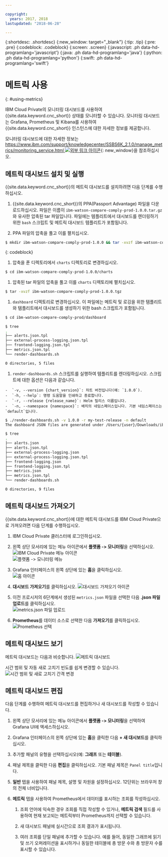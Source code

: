 ```yaml
---

copyright:
  years: 2017, 2018
lastupdated: "2018-06-28"

---
```


{:shortdesc: .shortdesc}
{:new_window: target="_blank"}
{:tip: .tip}
{:pre: .pre}
{:codeblock: .codeblock}
{:screen: .screen}
{:javascript: .ph data-hd-programlang='javascript'}
{:java: .ph data-hd-programlang='java'}
{:python: .ph data-hd-programlang='python'}
{:swift: .ph data-hd-programlang='swift'}

# 메트릭 사용
{: #using-metrics}

IBM Cloud Private의 모니터링 대시보드를 사용하여 {{site.data.keyword.cnc_short}} 상태를 모니터할 수 있습니다. 모니터링 대시보드는 Grafana, Prometheus 및 Kibana를 사용하여 {{site.data.keyword.cnc_short}} 인스턴스에 대한 자세한 정보를 제공합니다.

모니터링 대시보드에 대한 자세한 정보는 [https://www.ibm.com/support/knowledgecenter/SSBS6K_2.1.0/manage_metrics/monitoring_service.html ![외부 링크 아이콘](../../icons/launch-glyph.svg "외부 링크 아이콘")](https://www.ibm.com/support/knowledgecenter/SSBS6K_2.1.0/manage_metrics/monitoring_service.html){: new_window}을 참조하십시오.

## 메트릭 대시보드 설치 및 실행

{{site.data.keyword.cnc_short}}의 메트릭 대시보드를 설치하려면 다음 단계를 수행하십시오.

 1. {{site.data.keyword.cnc_short}}의 PPA(Passport Advantage) 파일을 다운로드하십시오. 파일은 이름이 `ibm-watson-compare-comply-prod-1.0.0.tar.gz`와 유사한 압축된 tar 파일입니다. 파일에는 템플리트에서 대시보드를 렌더링하기 위한 `bash` 스크립트 및 메트릭 대시보드 템플리트가 포함됩니다.

 1. PPA 파일의 압축을 풀고 이를 펼치십시오.
  ```bash
  $ mkdir ibm-watson-compare-comply-prod-1.0.0 && tar -xvzf ibm-watson-compare-comply-prod-1.0.0.tar.gz -C ibm-watson-compare-comply-prod-1.0.0
  ```
  {: codeblock}

 1. 압축을 푼 디렉토리에서 `charts` 디렉토리로 변경하십시오.
   ```bash
   $ cd ibm-watson-compare-comply-prod-1.0.0/charts    
   ```

 1. 압축된 tar 파일의 압축을 풀고 이를 `charts` 디렉토리에 펼치십시오.
   ```bash
   $ tar -xvzf ibm-watson-compare-comply-prod-1.0.0.tgz
   ```

 1. `dashboard` 디렉토리로 변경하십시오. 이 파일에는 메트릭 및 로깅을 위한 템플리트와
템플리트에서 대시보드를 생성하기 위한 bash 스크립트가 포함됩니다.

   ```bash
   $ cd ibm-watson-compare-comply-prod/dashboard

   $ tree
   .
   ├── alerts.json.tpl
   ├── external-process-logging.json.tpl
   ├── frontend-logging.json.tpl
   ├── metrics.json.tpl
   └── render-dashboards.sh

   0 directories, 5 files
   ```

  1. `render-dashboards.sh` 스크립트를 실행하여 템플리트를 렌더링하십시오. 스크립트에 대한 옵션은 다음과 같습니다.
  
    -  `-v, --version {chart_version}`: 차트 버전입니다(예: `1.0.0`).
    -  `-h, --help`: 명령 도움말을 인쇄하고 종료합니다.
    -  `-r, --release {release_name}`: Helm 릴리스 이름입니다.
    -  `-n, --namespace {namespace}`: 배치의 네임스페이스입니다. 기본 네임스페이스는 `default`입니다.

   ```bash
   $ ./render-dashboards.sh -v 1.0.0 -r my-test-release -n default
   The dashboard JSON files are generated under /Users/{user}/Downloads/ibm-watson-compare-comply-prod-1.0.0/charts/ibm-watson-compare-comply-prod/dashboard.

   $ tree
   .
   ├── alerts.json
   ├── alerts.json.tpl
   ├── external-process-logging.json
   ├── external-process-logging.json.tpl
   ├── frontend-logging.json
   ├── frontend-logging.json.tpl
   ├── metrics.json
   ├── metrics.json.tpl
   └── render-dashboards.sh

   0 directories, 9 files
   ```

## 메트릭 대시보드 가져오기

{{site.data.keyword.cnc_short}}에 대한 메트릭 대시보드를 IBM Cloud Private으로 가져오려면 다음 단계를 수행하십시오.

  1. IBM Cloud Private 클러스터에 로그인하십시오.

  1. 왼쪽 상단 모서리에 있는 메뉴 아이콘에서 **플랫폼 -> 모니터링**을 선택하십시오.<br />
      ![IBM Cloud Private 메뉴 아이콘](images/icp-menu.png) <br />
      ![플랫폼 -> 모니터링 메뉴](images/icp-monitoring.png)

  1. Grafana 인터페이스의 왼쪽 상단에 있는 **홈**을 클릭하십시오.<br />
      ![홈 아이콘](images/icp-home.png)

  1. **대시보드 가져오기**를 클릭하십시오.
      ![대시보드 가져오기 아이콘](images/import-dboard.png)

  1. 이전 프로시저의 6단계에서 생성된 `metrics.json` 파일을 선택한 다음 **.json 파일 업로드**를 클릭하십시오. <br />
      ![metrics.json 파일 업로드](images/metrics-json.png)

  1. **Prometheus**를 데이터 소스로 선택한 다음 **가져오기**를 클릭하십시오.
       ![Prometheus 선택](images/prometheus.png)

## 메트릭 대시보드 보기

메트릭 대시보드는 다음과 비슷합니다.
![메트릭 대시보드](images/metrics-dboard.png)

시간 범위 및 자동 새로 고치기 빈도를 쉽게 변경할 수 있습니다.
![시간 범위 및 새로 고치기 간격 변경](images/dboard-change.png)

## 메트릭 대시보드 편집

다음 단계를 수행하여 메트릭 대시보드를 편집하거나 새 대시보드를 작성할 수 있습니다.

  1. 왼쪽 상단 모서리에 있는 메뉴 아이콘에서 **플랫폼 -> 모니터링**을 선택하여 Grafana UI에 액세스하십시오.

  1. Grafana 인터페이스의 왼쪽 상단에 있는 **홈**을 클릭한 다음 **+ 새 대시보드**를 클릭하십시오.

  1. 추가할 패널의 유형을 선택하십시오(예: **그래프** 또는 **테이블**).

  1. 패널 제목을 클릭한 다음 **편집**을 클릭하십시오. 기본 패널 제목은 `Panel title`입니다.

  1. **일반** 탭을 사용하여 패널 제목, 설명 및 차원을 설정하십시오. 12단위는 브라우저 창의 전체 너비입니다.

  1. **메트릭** 탭을 사용하여 Prometheus에서 데이터를 표시하는 조회를 작성하십시오.

        1. 조회 언어에 익숙한 경우 조회를 직접 작성할 수 있거나, **메트릭 검색** 필드를 사용하여 현재 보고되는 메트릭부터 Prometheus까지 선택할 수 있습니다.

        1. 새 대시보드 패널에 실시간으로 조회 결과가 표시됩니다.

        1. 여러 조회를 단일 패널에 추가할 수 있습니다. 예를 들어, 동일한 그래프에 읽기 및 쓰기 오퍼레이션을 표시하거나 동일한 테이블에 총 방문 수와 총 방문자 수를 표시할 수 있습니다.
        
